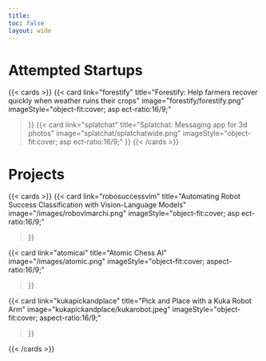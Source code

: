 ```yaml
---
title: 
toc: false
layout: wide
---
```


# Attempted Startups
{{< cards >}}
  {{< card
        link="forestify"
        title="Forestify: Help farmers recover quickly when weather ruins their crops"
        image="forestify/forestify.png"
      imageStyle="object-fit:cover; asp  ect-ratio:16/9;"
  >}}
  {{< card
      link="splatchat"
      title="Splatchat: Messaging app for 3d photos"
      image="splatchat/splatchatwide.png"
    imageStyle="object-fit:cover; asp  ect-ratio:16/9;"
>}}
{{< /cards >}}



# Projects

{{< cards >}}
  {{< card
        link="robosuccessvlm"
        title="Automating Robot Success Classification with Vision-Language Models"
        image="/images/robovlmarchi.png"
      imageStyle="object-fit:cover; asp  ect-ratio:16/9;"
  >}}

  {{< card
        link="atomicai"
        title="Atomic Chess AI"
        image="/images/atomic.png"
        imageStyle="object-fit:cover; aspect-ratio:16/9;"
  >}}

  {{< card
        link="kukapickandplace"
        title="Pick and Place with a Kuka Robot Arm"
        image="kukapickandplace/kukarobot.jpeg"
        imageStyle="object-fit:cover; aspect-ratio:16/9;"
  >}}

{{< /cards >}}



